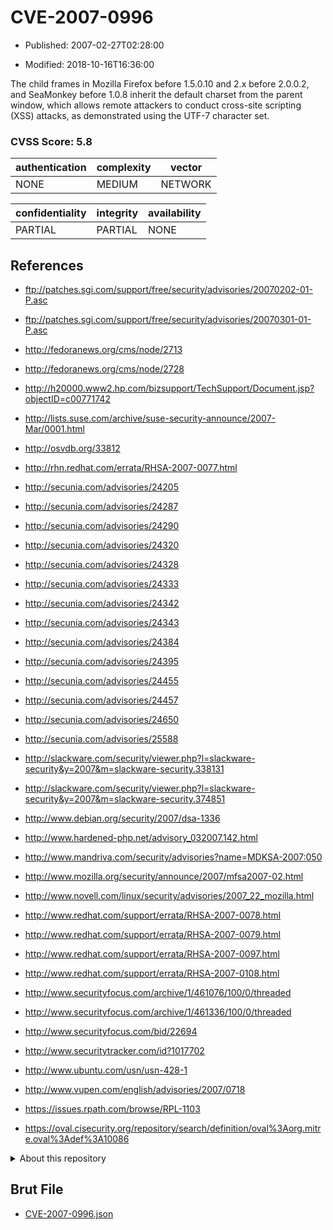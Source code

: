 # CVE-2007-0996

- Published: 2007-02-27T02:28:00

- Modified: 2018-10-16T16:36:00

The child frames in Mozilla Firefox before 1.5.0.10 and 2.x before 2.0.0.2, and SeaMonkey before 1.0.8 inherit the default charset from the parent window, which allows remote attackers to conduct cross-site scripting (XSS) attacks, as demonstrated using the UTF-7 character set.

### CVSS Score: **5.8**

| authentication | complexity | vector |
| --- | --- | --- |
| NONE | MEDIUM | NETWORK |

| confidentiality | integrity | availability |
| --- | --- | --- |
| PARTIAL | PARTIAL | NONE |

## References

* ftp://patches.sgi.com/support/free/security/advisories/20070202-01-P.asc

* ftp://patches.sgi.com/support/free/security/advisories/20070301-01-P.asc

* http://fedoranews.org/cms/node/2713

* http://fedoranews.org/cms/node/2728

* http://h20000.www2.hp.com/bizsupport/TechSupport/Document.jsp?objectID=c00771742

* http://lists.suse.com/archive/suse-security-announce/2007-Mar/0001.html

* http://osvdb.org/33812

* http://rhn.redhat.com/errata/RHSA-2007-0077.html

* http://secunia.com/advisories/24205

* http://secunia.com/advisories/24287

* http://secunia.com/advisories/24290

* http://secunia.com/advisories/24320

* http://secunia.com/advisories/24328

* http://secunia.com/advisories/24333

* http://secunia.com/advisories/24342

* http://secunia.com/advisories/24343

* http://secunia.com/advisories/24384

* http://secunia.com/advisories/24395

* http://secunia.com/advisories/24455

* http://secunia.com/advisories/24457

* http://secunia.com/advisories/24650

* http://secunia.com/advisories/25588

* http://slackware.com/security/viewer.php?l=slackware-security&y=2007&m=slackware-security.338131

* http://slackware.com/security/viewer.php?l=slackware-security&y=2007&m=slackware-security.374851

* http://www.debian.org/security/2007/dsa-1336

* http://www.hardened-php.net/advisory_032007.142.html

* http://www.mandriva.com/security/advisories?name=MDKSA-2007:050

* http://www.mozilla.org/security/announce/2007/mfsa2007-02.html

* http://www.novell.com/linux/security/advisories/2007_22_mozilla.html

* http://www.redhat.com/support/errata/RHSA-2007-0078.html

* http://www.redhat.com/support/errata/RHSA-2007-0079.html

* http://www.redhat.com/support/errata/RHSA-2007-0097.html

* http://www.redhat.com/support/errata/RHSA-2007-0108.html

* http://www.securityfocus.com/archive/1/461076/100/0/threaded

* http://www.securityfocus.com/archive/1/461336/100/0/threaded

* http://www.securityfocus.com/bid/22694

* http://www.securitytracker.com/id?1017702

* http://www.ubuntu.com/usn/usn-428-1

* http://www.vupen.com/english/advisories/2007/0718

* https://issues.rpath.com/browse/RPL-1103

* https://oval.cisecurity.org/repository/search/definition/oval%3Aorg.mitre.oval%3Adef%3A10086

<details>
<summary>About this repository</summary> 

  This repository is part of the project [Live Hack CVE](https://github.com/Live-Hack-CVE). Main website can be found [www.live-hack.org](https://www.live-hack.org) 
  
  Made by [Sn0wAlice](https://github.com/Sn0wAlice) for the people that care about security and need to have a feed of the latest CVEs. Hope you enjoy it, don't forget to star the repo and follow me on [Twitter](https://twitter.com/Sn0wAlice) and [Github](https://github.com/Sn0wAlice). And that is my [personnal website](https://www.alice-snow.me/)

  - [Home Page](https://github.com/Live-Hack-CVE)
  - [Framework](https://github.com/Live-Hack-CVE/cve-framework)
  - [CVE database](https://github.com/Live-Hack-CVE/full_database)
  - [Changelog](https://github.com/Live-Hack-CVE/Changelog)
</details>

## Brut File

* [CVE-2007-0996.json](https://raw.githubusercontent.com/Live-Hack-CVE/full_database/main/cves/2007/CVE-2007-0996.json)

